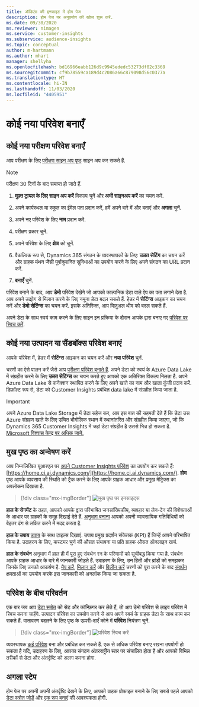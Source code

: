 ```yaml
---
title: ऑडिएंस की इनसाइट में होम पेज
description: होम पेज पर अनुप्रयोग की खोज शुरू करें.
ms.date: 09/30/2020
ms.reviewer: nimagen
ms.service: customer-insights
ms.subservice: audience-insights
ms.topic: conceptual
author: m-hartmann
ms.author: mhart
manager: shellyha
ms.openlocfilehash: bd16966eabb126d9c9945ededc53273df02c3369
ms.sourcegitcommit: cf9b78559ca189d4c2086a66c879098d56c0377a
ms.translationtype: HT
ms.contentlocale: hi-IN
ms.lasthandoff: 11/03/2020
ms.locfileid: "4405951"
---
```

# <a name="create-a-new-environment"></a>कोई नया परिवेश बनाएँ

## <a name="create-a-trial-environment"></a>कोई नया परीक्षण परिवेश बनाएँ

आप परीक्षण के लिए [परीक्षण साइन अप पृष्ठ](https://dynamics.microsoft.com/get-started/free-trial/?appname=customerinsights) साइन अप कर सकते हैं. 

> [!NOTE]
> परीक्षण 30 दिनों के बाद समाप्त हो जाते हैं.

1. **मुफ़्त ट्रायल के लिए साइन अप करें** विकल्प चुनें और **अभी साइनअप करें** का चयन करें.

1. अपने कार्यस्थल या स्कूल का ईमेल पता प्रदान करें, हमें अपने बारे में और बताएं और **अगला** चुनें.

1. अपने नए परिवेश के लिए **नाम** प्रदान करें. 

1. परीक्षण प्रकार चुनें.

1. अपने परिवेश के लिए **क्षेत्र** को चुनें.

1. वैकल्पिक रूप से, Dynamics 365 संगठन के व्यवस्थापकों के लिए: **उन्नत सेटिंग** का चयन करें और ग्राहक मंथन जैसी पूर्वानुमानित सुविधाओं का उपयोग करने के लिए अपने संगठन का URL प्रदान करें.

1. **बनाएँ** चुनें. 

परिवेश बनाने के बाद, आप **डेमो** परिवेश देखेंगे जो आपको काल्पनिक डेटा वाले ऐप का पता लगाने देता है. आप अपने उद्योग से मिलान करने के लिए नमूना डेटा बदल सकते हैं. हेडर में **सेटिंग्स** आइकन का चयन करें और **डेमो सेटिंग्स** का चयन करें. इसके अतिरिक्त, आप विज़ुअल थीम को बदल सकते हैं. 

अपने डेटा के साथ स्वयं काम करने के लिए साइन इन प्रक्रिया के दौरान आपके द्वारा बनाए गए [परिवेश पर स्विच करें](#change-between-environments).

## <a name="create-a-new-production-or-sandbox-environment"></a>कोई नया उत्पादन या सैंडबॉक्स परिवेश बनाएं

आपके परिवेश में, हेडर में **सेटिंग्स** आइकन का चयन करें और **नया परिवेश** चुनें.

चरणों का ऐसे पालन करें जैसे आप [परीक्षण परिवेश बनाते हैं](#create-a-trial-environment). अपने डेटा को स्वयं के Azure Data Lake में संग्रहीत करने के लिए **उन्नत सेटिंग्स** का चयन करते हुए आपको एक अतिरिक्त विकल्प मिलता है. अपने Azure Data Lake से कनेक्शन स्थापित करने के लिए अपने खाते का नाम और खाता कुंजी प्रदान करें. डिफ़ॉल्ट रूप से, डेटा को Customer Insights प्रबंधित data lake में संग्रहीत किया जाता है.

> [!IMPORTANT]
> अपने Azure Data Lake Storage में डेटा सहेज कर, आप इस बात की सहमती देते हैं कि डेटा उस Azure संग्रहण खाते के लिए उचित भौगोलिक स्थान में स्थानांतरित और संग्रहीत किया जाएगा, जो कि Dynamics 365 Customer Insights में जहां डेटा संग्रहीत है उससे भिन्न हो सकता है. [Microsoft विश्वास केन्द्र पर अधिक जानें.](https://www.microsoft.com/trust-center)

## <a name="explore-the-home-page"></a>मुख पृष्ठ का अन्वेषण करें

आप निम्नलिखित यूआरएल पर [अपने Customer Insights परिवेश](https://home.ci.ai.dynamics.com/) का उपयोग कर सकते हैं: [https://home.ci.ai.dynamics.com/](https://home.ci.ai.dynamics.com/).
**होम** पृष्ठ आपके व्यवसाय की स्थिति को ट्रैक करने के लिए आपके ग्राहक आधार और प्रमुख मेट्रिक्स का अवलोकन दिखाता है.

> [!div class="mx-imgBorder"] 
> ![मुख पृष्ठ पर इनसाइट्स](media/home-page-insights.png "मुख पृष्ठ पर इनसाइट्स")

**हाल के सेगमेंट** के तहत, आपको आपके द्वारा परिभाषित जनसांख्यिकीय, व्यवहार या लेन-देन की विशेषताओं के आधार पर ग्राहकों के समूह दिखाई देते हैं. [अनुभाग बनाना](segments.md) आपको अपनी व्यावसायिक गतिविधियों को बेहतर ढंग से लक्षित करने में मदद करता है.

**हाल के उपाय** [उपाय](measures.md) के साथ टाइल्स दिखाएं. उपाय प्रमुख प्रदर्शन संकेतक (KPI) हैं जिन्हें आपने परिभाषित किया है. उदाहरण के लिए, कस्टमर चुर्ण की औसत संभावना या प्रति ग्राहक औसत ऑनलाइन खर्च.

**हाल के संवर्धन** अनुभाग में हाल ही में पूरा हुए संवर्धन रन के परिणामों को सूचीबद्ध किया गया है. संवर्धन आपके ग्राहक आधार के बारे में जानकारी जोड़ते हैं. उदाहरण के लिए, उन हितों और ब्रांडों को समझकर जिनके लिए उनको आकर्षण है. [मैप करें](map-entities.md), [मिलान करें](match-entities.md) और [विलीन करें](merge-entities.md) चरणों को पूरा करने के बाद [संवर्धन](enrichment-microsoft-graph.md) क्षमताओं का उपयोग करके इस जानकारी को अनलॉक किया जा सकता है.

## <a name="change-between-environments"></a>परिवेश के बीच परिवर्तन

एक बार जब आप [डेटा स्त्रोत](data-sources.md) को सेट और कॉन्फ़िगर कर लेते हैं, तो आप डेमो परिवेश से लाइव परिवेश में स्विच करना चाहेंगे. उत्पादन परिवेश का उपयोग करने से आप अपने स्वयं के ग्राहक डेटा के साथ काम कर सकते हैं. वातावरण बदलने के लिए पृष्ठ के ऊपरी-दाएँ कोने में **परिवेश** नियंत्रण चुनें.

> [!div class="mx-imgBorder"] 
> ![परिवेश स्विच करें](media/home-page-environment-switcher.png "परिवेश स्विच करें")

व्यवस्थापक [कई परिवेश](manage-environments.md) बना और प्रबंधित कर सकते हैं. एक से अधिक परिवेश बनाए रखना उपयोगी हो सकता है यदि, उदाहरण के लिए, आपका संगठन अंतरराष्ट्रीय स्तर पर संचालित होता है और आपको विभिन्न तरीकों से डेटा और अंतर्दृष्टि को अलग करना होगा.

## <a name="next-step"></a>अगला स्टेप

होम पेज पर अपनी अपनी अंतर्दृष्टि देखने के लिए, आपको ग्राहक प्रोफाइल बनाने के लिए सबसे पहले आपको [डेटा स्त्रोत जोड़ें](data-sources.md) और [एक रूप बनाएं](data-unification.md) की आवश्यकता होगी.

